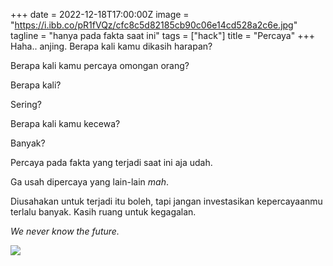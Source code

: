 +++
date = 2022-12-18T17:00:00Z
image = "https://i.ibb.co/pR1fVQz/cfc8c5d82185cb90c06e14cd528a2c6e.jpg"
tagline = "hanya pada fakta saat ini"
tags = ["hack"]
title = "Percaya"
+++
Haha.. anjing. Berapa kali kamu dikasih harapan?

Berapa kali kamu percaya omongan orang?

Berapa kali?

Sering?

Berapa kali kamu kecewa?

Banyak?

Percaya pada fakta yang terjadi saat ini aja udah.

Ga usah dipercaya yang lain-lain _mah_.

Diusahakan untuk terjadi itu boleh, tapi jangan investasikan kepercayaanmu terlalu banyak. Kasih ruang untuk kegagalan.

_We never know the future._

![](https://i.ibb.co/pR1fVQz/cfc8c5d82185cb90c06e14cd528a2c6e.jpg)